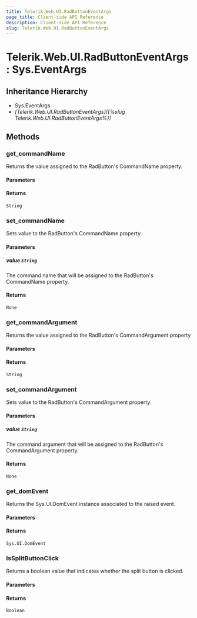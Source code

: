 ```yaml
---
title: Telerik.Web.UI.RadButtonEventArgs
page_title: Client-side API Reference
description: Client-side API Reference
slug: Telerik.Web.UI.RadButtonEventArgs
---
```


# Telerik.Web.UI.RadButtonEventArgs : Sys.EventArgs 

## Inheritance Hierarchy

* Sys.EventArgs
* *[Telerik.Web.UI.RadButtonEventArgs]({%slug Telerik.Web.UI.RadButtonEventArgs%})*

## Methods

###  get_commandName

Returns the value assigned to the RadButton's CommandName property.

#### Parameters

#### Returns

`String` 

###  set_commandName

Sets value to the RadButton's CommandName property.

#### Parameters

##### value `String`

The command name that will be assigned to the RadButton's CommandName property.

#### Returns

`None`

 
###  get_commandArgument

Returns the value assigned to the RadButton's CommandArgument property 

#### Parameters

#### Returns

`String` 

###  set_commandArgument

Sets value to the RadButton's CommandArgument property. 

#### Parameters

##### value `String` 

The command argument that will be assigned to the RadButton's CommandArgument property.

#### Returns

`None` 

###  get_domEvent

Returns the Sys.UI.DomEvent instance associated to the raised event.

#### Parameters

#### Returns

`Sys.UI.DomEvent` 

###  IsSplitButtonClick

Returns a boolean value that indicates whether the split button is clicked.

#### Parameters

#### Returns

`Boolean` 